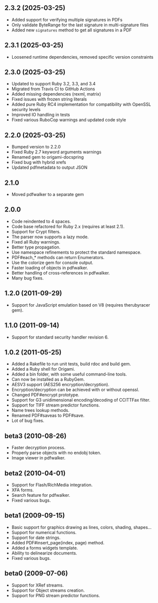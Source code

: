 2.3.2 (2025-03-25)
-----
* Added support for verifying multiple signatures in PDFs
* Only validate ByteRange for the last signature in multi-signature files
* Added new `signatures` method to get all signatures in a PDF

2.3.1 (2025-03-25)
-----
* Loosened runtime dependencies, removed specific version constraints

2.3.0 (2025-03-25)
-----
* Updated to support Ruby 3.2, 3.3, and 3.4
* Migrated from Travis CI to GitHub Actions
* Added missing dependencies (rexml, matrix)
* Fixed issues with frozen string literals
* Added pure Ruby RC4 implementation for compatibility with OpenSSL security levels
* Improved IO handling in tests
* Fixed various RuboCop warnings and updated code style

2.2.0 (2025-03-25)
-----
* Bumped version to 2.2.0
* Fixed Ruby 2.7 keyword arguments warnings
* Renamed gem to origami-docspring
* Fixed bug with hybrid xrefs
* Updated pdfmetadata to output JSON

2.1.0
-----
* Moved pdfwalker to a separate gem

2.0.0
-----
* Code reindented to 4 spaces.
* Code base refactored for Ruby 2.x (requires at least 2.1).
* Support for Crypt filters.
* The parser now supports a lazy mode.
* Fixed all Ruby warnings.
* Better type propagation.
* Use namespace refinements to protect the standard namespace.
* PDF#each_* methods can return Enumerators.
* Use the colorize gem for console output.
* Faster loading of objects in pdfwalker.
* Better handling of cross-references in pdfwalker.
* Many bug fixes.

1.2.0 (2011-09-29)
-----
* Support for JavaScript emulation based on V8 (requires therubyracer gem).

1.1.0 (2011-09-14)
-----
* Support for standard security handler revision 6.

1.0.2 (2011-05-25)
-----
* Added a Rakefile to run unit tests, build rdoc and build gem.
* Added a Ruby shell for Origami.
* Added a bin folder, with some useful command-line tools.
* Can now be installed as a RubyGem.
* AESV3 support (AES256 encryption/decryption).
* Encryption/decryption can be achieved with or without openssl.
* Changed PDF#encrypt prototype.
* Support for G3 unidimensional encoding/decoding of CCITTFax filter.
* Support for TIFF stream predictor functions.
* Name trees lookup methods.
* Renamed PDF#saveas to PDF#save.
* Lot of bug fixes.

beta3 (2010-08-26)
-----
* Faster decryption process.
* Properly parse objects with no endobj token.
* Image viewer in pdfwalker.

beta2 (2010-04-01)
-----
* Support for Flash/RichMedia integration.
* XFA forms.
* Search feature for pdfwalker.
* Fixed various bugs.

beta1 (2009-09-15)
-----
* Basic support for graphics drawing as lines, colors, shading, shapes...
* Support for numerical functions.
* Support for date strings.
* Added PDF#insert_page(index, page) method.
* Added a forms widgets template.
* Ability to delinearize documents.
* Fixed various bugs.

beta0 (2009-07-06)
-----
* Support for XRef streams. 
* Support for Object streams creation. 
* Support for PNG stream predictor functions.
